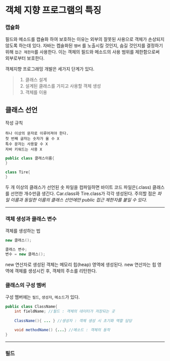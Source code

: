 # 객체 지향 프로그램의 특징
### 캡슐화
필드와 메소드를 캡슐화 하여 보호하는 이유는 외부의 잘못된 사용으로 객체가 손상되지 않도록 하는데 있다. 자바는 켑술화된 `멤버` 를 노출시킬 것인지, 숨길 것인지를 결정하기 위해 `접근 제한자`를 사용한다. 이는 객체의 필드와 메소드의 사용 범위를 제한함으로써 외부로부터 보호한다.  

객체지향 프로그래밍 개발은 세가지 단계가 있다.  
>1. 클래스 설계  
> 2. 설계된 클래스를 가지고 사용할 객체 생성 
> 3. 객체를 이용

## 클래스 선언
작성 규칙

    하나 이상의 문자로 이루어져야 한다.
    첫 번째 글자는 숫자가 올 수 X
    특수 문자는 사용할 수 X
    자바 키워드는 사용 X

```java
public class 클래스이름{
}

class Tire{
}
```
두 개 이상의 클래스가 선언된 솟 파일을 컴파일하면 바이트 코드 파일은(.class) 클래스를 선언한 개수만큼 생긴다. Car.class와 Tire.class가 각각 생성된다. 주의할 점은 *파일 이름과 동일한 이름의 클래스 선언에만 public 접근 제한자를 붙일 수 있다.*

---
### 객체 생성과 클래스 변수
객체를 생성하는 법
```java
new 클래스();

클래스 변수;
변수 = new 클래스();
```
new 연산자로 생성된 객체는 메모리 힙(heap) 영역에 생성된다. new 연산자는 힙 영역에 객체를 생성시킨 후, 객체의 주소를 리턴한다. 

### 클래스의 구성 멤버
구성 멤버에는 `필드`, `생성자`, `메소드`가 있다.
```java
public class ClassName{
    int fieldName; //필드 : 객체의 데이터가 저장되는 곳
    
    ClassName(){ ... } //생성자 : 객체 생성 시 초기화 역할 담당
    
    void methodName() {...} //메소드 : 객체의 동작
}
```

---
### 필드
